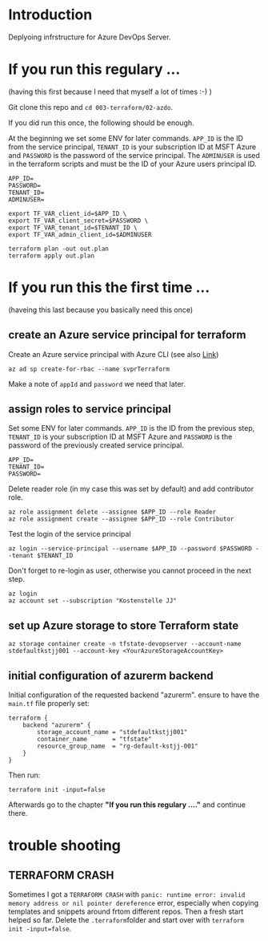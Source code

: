 # Introduction 
Deplyoing infrstructure for Azure DevOps Server.

# If you run this regulary ...
(having this first because I need that myself a lot of times :-) )

Git clone this repo and `cd 003-terraform/02-azdo`.

If you did run this once, the following should be enough.

At the beginning we set some ENV for later commands. `APP_ID` is the ID from the service principal, `TENANT_ID` is your subscription ID at MSFT Azure and `PASSWORD` is the password of the service principal. The `ADMINUSER` is used in the terraform scripts and must be the ID of your Azure users principal ID.

```
APP_ID=
PASSWORD=
TENANT_ID=
ADMINUSER=

export TF_VAR_client_id=$APP_ID \
export TF_VAR_client_secret=$PASSWORD \
export TF_VAR_tenant_id=$TENANT_ID \
export TF_VAR_admin_client_id=$ADMINUSER

terraform plan -out out.plan
terraform apply out.plan
```

# If you run this the first time ...
(haveing this last because you basically need this once)

## create an Azure service principal for terraform

Create an Azure service principal with Azure CLI (see also [Link](https://docs.microsoft.com/en-us/cli/azure/create-an-azure-service-principal-azure-cli?view=azure-cli-latest))

```
az ad sp create-for-rbac --name svprTerraform
```

Make a note of `appId` and `password` we need that later. 

## assign roles to service principal

Set some ENV for later commands. `APP_ID` is the ID from the previous step, `TENANT_ID` is your subscription ID at MSFT Azure and `PASSWORD` is the password of the previously created service principal.

```
APP_ID=
TENANT_ID=
PASSWORD=
```

Delete reader role (in my case this was set by default) and add contributor role.

```
az role assignment delete --assignee $APP_ID --role Reader
az role assignment create --assignee $APP_ID --role Contributor
```

Test the login of the service principal

```
az login --service-principal --username $APP_ID --password $PASSWORD --tenant $TENANT_ID
```

Don't forget to re-login as user, otherwise you cannot proceed in the next step.

```
az login
az account set --subscription "Kostenstelle JJ"
```

## set up Azure storage to store Terraform state

```
az storage container create -n tfstate-devopserver --account-name stdefaultkstjj001 --account-key <YourAzureStorageAccountKey>
```

## initial configuration of azurerm backend

Initial configuration of the requested backend "azurerm". ensure to have the `main.tf` file properly set:

```
terraform {
    backend "azurerm" {
        storage_account_name = "stdefaultkstjj001"
        container_name       = "tfstate"
        resource_group_name  = "rg-default-kstjj-001"
    }
}

```

Then run:

```
terraform init -input=false
```

Afterwards go to the chapter **"If you run this regulary ...."** and continue there.

# trouble shooting

## TERRAFORM CRASH
Sometimes I got a `TERRAFORM CRASH` with `panic: runtime error: invalid memory address or nil pointer dereference` error, especially when copying templates and snippets around frtom different repos. Then a fresh start helped so far. Delete the `.terraform`folder and start over with `terraform init -input=false`.


